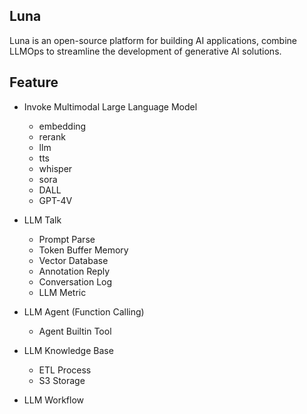 ## Luna

Luna is an open-source platform for building AI applications, combine LLMOps to streamline the development of generative AI solutions.

## Feature

- Invoke Multimodal Large Language Model

  - embedding
  - rerank
  - llm
  - tts
  - whisper
  - sora
  - DALL
  - GPT-4V

- LLM Talk

  - Prompt Parse
  - Token Buffer Memory
  - Vector Database
  - Annotation Reply
  - Conversation Log
  - LLM Metric

- LLM Agent (Function Calling)

  - Agent Builtin Tool

- LLM Knowledge Base

  - ETL Process
  - S3 Storage

- LLM Workflow
